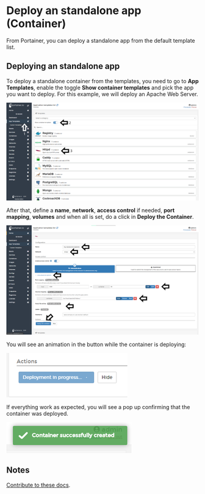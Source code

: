 # Deploy an standalone app (Container)

From Portainer, you can deploy a standalone app from the default template list.

## Deploying an standalone app

To deploy a standalone container from the templates, you need to go to <b>App Templates</b>, enable the toggle <b>Show container templates</b> and pick the app you want to deploy. For this example, we will deploy an Apache Web Server.

![templates](assets/container-1.png)

After that, define a <b>name</b>, <b>network</b>, <b>access control</b> if needed, <b>port mapping</b>, <b>volumes</b> and when all is set, do a click in <b>Deploy the Container</b>.

![templates](assets/container-2.png)

You will see an animation in the button while the container is deploying:

![templates](assets/container-3.png)

If everything work as expected, you will see a pop up confirming that the container was deployed.

![templates](assets/container-4.png)

## Notes

[Contribute to these docs](https://github.com/portainer/portainer-docs/blob/master/contributing.md).